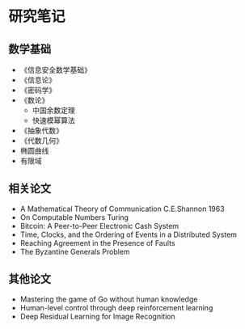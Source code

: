 # 研究笔记

[annotation]: [id] (2636cb50-f6c4-46b9-9eee-85868f8ac1ca)
[annotation]: [status] (protect)
[annotation]: [create_time] (2021-09-18 21:23:30)
[annotation]: [category] (读书笔记)
[annotation]: [tags] ()
[annotation]: [comments] (false)
[annotation]: [url] (http://blog.ccyg.studio/article/2636cb50-f6c4-46b9-9eee-85868f8ac1ca)

## 数学基础

- 《信息安全数学基础》
- 《信息论》
- 《密码学》
- 《数论》
    - 中国余数定理
    - 快速模幂算法
- 《抽象代数》
- 《代数几何》
- 椭圆曲线
- 有限域

## 相关论文

- A Mathematical Theory of Communication C.E.Shannon 1963
- On Computable Numbers Turing
- Bitcoin: A Peer-to-Peer Electronic Cash System
- Time, Clocks, and the Ordering of Events in a Distributed System
- Reaching Agreement in the Presence of Faults
- The Byzantine Generals Problem

## 其他论文

- Mastering the game of Go without human knowledge
- Human-level control through deep reinforcement learning
- Deep Residual Learning for Image Recognition
